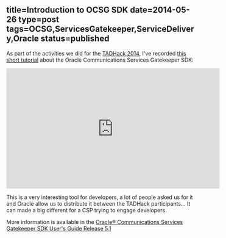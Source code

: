title=Introduction to OCSG SDK
date=2014-05-26
type=post
tags=OCSG,ServicesGatekeeper,ServiceDelivery,Oracle
status=published
---------

As part of the activities we did for the [TADHack 2014](http://tadhack.com/2014/), I've recorded [this short tutorial](https://www.youtube.com/watch?v=pvVYH-tpEw8) about the Oracle Communications Services Gatekeeper SDK:

<iframe width="560" height="315" src="https://www.youtube.com/embed/pvVYH-tpEw8" frameborder="0" allowfullscreen></iframe>

This is a very interesting tool for developers, a lot of people asked us for it and Oracle allow us to distribute it between the TADHack participants... It can made a big different for a CSP trying to engage developers.

More information is available in the [Oracle® Communications Services Gatekeeper SDK User's Guide Release 5.1](http://docs.oracle.com/cd/E36135_01/doc.51/e37529/toc.htm)
